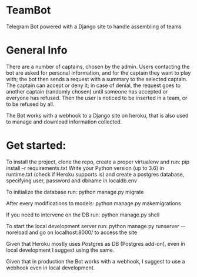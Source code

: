 # TeamBot
Telegram Bot powered with a Django site to handle assembling of teams

# General Info
There are a number of captains, chosen by the admin.
Users contacting the bot are asked for personal information,
and for the captain they want to play with; the bot then sends
a request with a summary to the selected captain.
The captain can accept or deny it; in case of denial,
the request goes to another captain (randomly chosen) until
someone has accepted or everyone has refused.
Then the user is noticed to be inserted in a team, or to be
refused by all.

The Bot works with a webhook to a Django site on heroku,
that is also used to manage and download information collected.

# Get started:
To install the project, clone the repo, create a proper virtualenv and 
run: pip install -r requirements.txt
Write your Python version (up to 3.6) in runtime.txt (check if Heroku supports is) and create
a postgres database, specifying user, password and dbname in localdb.env

To initialize the database run: python manage.py migrate

After every modifications to models: python manage.py makemigrations

If you need to intervene on the DB run: python manage.py shell

To start the local development server run:
python manage.py runserver --noreload
and go on localhost:8000/ to access the site

Given that Heroku mostly uses Postgres as DB (Postgres add-on), even
in local development I suggest using the same.

Given that in production the Bot works with a webhook,
I suggest to use a webhook even in local development.
